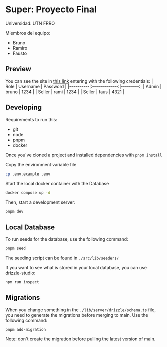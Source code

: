 # Super: Proyecto Final

Universidad: UTN FRRO

Miembros del equipo:

- Bruno
- Ramiro
- Fausto

## Preview

You can see the site in [this link](https://super-flame.vercel.app/admin/users) entering with the following credentials:
| Role | Username | Password |
|----------|:-------------:|---------:|
| Admin | bruno | 1234 |
| Seller | rami | 1234 |
| Seller | faus | 4321 |

## Developing

Requirements to run this:

- git
- node
- pnpm
- docker

Once you've cloned a project and installed dependencies with `pnpm install`

Copy the environment variable file

```bash
cp .env.example .env
```

Start the local docker container with the Database

```bash
docker compose up -d
```

Then, start a development server:

```bash
pnpm dev
```

## Local Database

To run seeds for the database, use the following command:

```bash
pnpm seed
```

The seeding script can be found in `./src/lib/seeders/`

If you want to see what is stored in your local database, you can use drizzle-studio:

```bash
npm run inspect
```

## Migrations

When you change something in the `./lib/server/drizzle/schema.ts` file, you need to generate the migrations before merging to main.
Use the following command:

```bash
pnpm add-migration
```

Note: don't create the migration before pulling the latest version of main.
